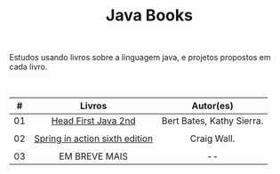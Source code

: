 <h1 align="center">Java Books</h1><br>
<p>Estudos usando livros sobre a linguagem java, e projetos propostos em cada livro.</p>
<br>



| #  |                Livros                                                   |        Autor(es)          |
| -- |:-----------------------------------------------------------------------:|:-------------------------:|
| 01 | [Head First Java 2nd](./head%20first%20java)                            | Bert Bates, Kathy Sierra. |
||
| 02 | [Spring in action sixth edition](./spring%20in%20action%20sixth%20edition) | Craig Wall.               |
||
| 03 | EM BREVE MAIS                                                           | --                        |
